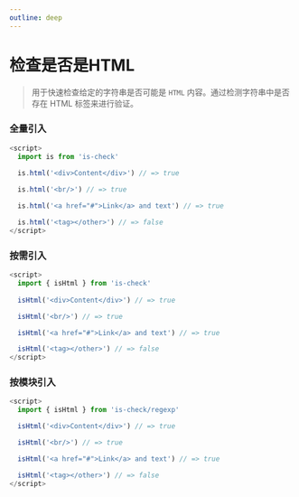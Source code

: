 ```yaml
---
outline: deep
---
```


# 检查是否是HTML

>用于快速检查给定的字符串是否可能是 `HTML` 内容。通过检测字符串中是否存在 HTML 标签来进行验证。
### 全量引入
```javascript
<script>
  import is from 'is-check'
  
  is.html('<div>Content</div>') // => true

  is.html('<br/>') // => true

  is.html('<a href="#">Link</a> and text') // => true

  is.html('<tag></other>') // => false
</script>
````
### 按需引入
```javascript
<script>
  import { isHtml } from 'is-check'
  
  isHtml('<div>Content</div>') // => true

  isHtml('<br/>') // => true

  isHtml('<a href="#">Link</a> and text') // => true

  isHtml('<tag></other>') // => false
</script>
````
### 按模块引入
```javascript
<script>
  import { isHtml } from 'is-check/regexp'

  isHtml('<div>Content</div>') // => true

  isHtml('<br/>') // => true

  isHtml('<a href="#">Link</a> and text') // => true

  isHtml('<tag></other>') // => false
</script>
````
